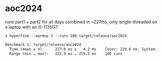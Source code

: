 # aoc2024

runs part1 + part2 for all days combined in ~227ms, only single-threaded on a laptop with an i5-1135G7:

```txt
$ hyperfine --warmup 3 --runs 100 target/release/aoc2024                                                        

Benchmark 1: target/release/aoc2024
  Time (mean ± σ):     227.0 ms ±   4.2 ms    [User: 220.6 ms, System: 4.5 ms]
  Range (min … max):   221.9 ms … 259.5 ms    100 runs
```
